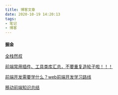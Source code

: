 ```yaml
---
title: 博客文章
date: 2020-10-19 14:20:13
tags:
- 笔记
- 博客
---
```


#### 掘金

[全栈然叔](https://juejin.cn/user/1978776660216136)

[前端常用插件、工具类库汇总，不要重复造轮子啦！！！](https://juejin.cn/post/6844903683411410951)

[前端开发需要学什么？web前端开发学习路线](http://caibaojian.com/web-frontend-roads.html)

[移动前端知识总结](http://caibaojian.com/mobile-knowledge.html)